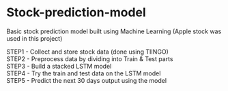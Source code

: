 # Stock-prediction-model
Basic stock prediction model built using Machine Learning (Apple stock was used in this project)

STEP1 - Collect and store stock data (done using TIINGO)                                   
STEP2 - Preprocess data by dividing into Train & Test parts                              
STEP3 - Build a stacked LSTM model                                        
STEP4 - Try the train and test data on the LSTM model                          
STEP5 - Predict the next 30 days output using the model                    

